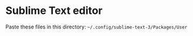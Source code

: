 # Sublime Text editor

Paste these files in this directory:
```~/.config/sublime-text-3/Packages/User```
